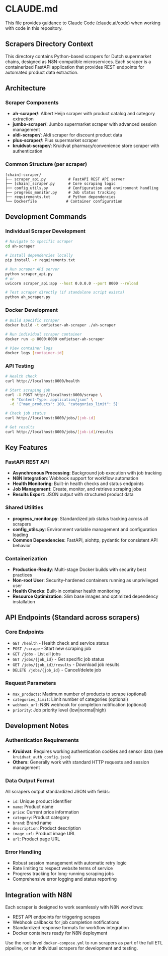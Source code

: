 # CLAUDE.md

This file provides guidance to Claude Code (claude.ai/code) when working with code in this repository.

## Scrapers Directory Context

This directory contains Python-based scrapers for Dutch supermarket chains, designed as N8N-compatible microservices. Each scraper is a containerized FastAPI application that provides REST endpoints for automated product data extraction.

## Architecture

### Scraper Components
- **ah-scraper/**: Albert Heijn scraper with product catalog and category extraction
- **jumbo-scraper/**: Jumbo supermarket scraper with advanced session management
- **aldi-scraper/**: Aldi scraper for discount product data
- **plus-scraper/**: Plus supermarket scraper
- **kruidvat-scraper/**: Kruidvat pharmacy/convenience store scraper with authentication

### Common Structure (per scraper)
```
[chain]-scraper/
├── scraper_api.py          # FastAPI REST API server
├── [chain]_scraper.py      # Core scraping logic
├── config_utils.py         # Configuration and environment handling
├── progress_monitor.py     # Job status tracking
├── requirements.txt        # Python dependencies
└── Dockerfile             # Container configuration
```

## Development Commands

### Individual Scraper Development
```bash
# Navigate to specific scraper
cd ah-scraper

# Install dependencies locally
pip install -r requirements.txt

# Run scraper API server
python scraper_api.py
# or
uvicorn scraper_api:app --host 0.0.0.0 --port 8000 --reload

# Test scraper directly (if standalone script exists)
python ah_scraper.py
```

### Docker Development
```bash
# Build specific scraper
docker build -t omfietser-ah-scraper ./ah-scraper

# Run individual scraper container
docker run -p 8000:8000 omfietser-ah-scraper

# View container logs
docker logs [container-id]
```

### API Testing
```bash
# Health check
curl http://localhost:8000/health

# Start scraping job
curl -X POST http://localhost:8000/scrape \
  -H "Content-Type: application/json" \
  -d '{"max_products": 100, "categories_limit": 5}'

# Check job status
curl http://localhost:8000/jobs/[job-id]

# Get results
curl http://localhost:8000/jobs/[job-id]/results
```

## Key Features

### FastAPI REST API
- **Asynchronous Processing**: Background job execution with job tracking
- **N8N Integration**: Webhook support for workflow automation
- **Health Monitoring**: Built-in health checks and status endpoints
- **Job Management**: Create, monitor, and retrieve scraping jobs
- **Results Export**: JSON output with structured product data

### Shared Utilities
- **progress_monitor.py**: Standardized job status tracking across all scrapers
- **config_utils.py**: Environment variable management and configuration loading
- **Common Dependencies**: FastAPI, aiohttp, pydantic for consistent API behavior

### Containerization
- **Production-Ready**: Multi-stage Docker builds with security best practices
- **Non-root User**: Security-hardened containers running as unprivileged user
- **Health Checks**: Built-in container health monitoring
- **Resource Optimization**: Slim base images and optimized dependency installation

## API Endpoints (Standard across scrapers)

### Core Endpoints
- `GET /health` - Health check and service status
- `POST /scrape` - Start new scraping job
- `GET /jobs` - List all jobs
- `GET /jobs/{job_id}` - Get specific job status
- `GET /jobs/{job_id}/results` - Download job results
- `DELETE /jobs/{job_id}` - Cancel/delete job

### Request Parameters
- `max_products`: Maximum number of products to scrape (optional)
- `categories_limit`: Limit number of categories (optional)  
- `webhook_url`: N8N webhook for completion notification (optional)
- `priority`: Job priority level (low|normal|high)

## Development Notes

### Authentication Requirements
- **Kruidvat**: Requires working authentication cookies and sensor data (see `kruidvat_auth_config.json`)
- **Others**: Generally work with standard HTTP requests and session management

### Data Output Format
All scrapers output standardized JSON with fields:
- `id`: Unique product identifier
- `name`: Product name
- `price`: Current price information
- `category`: Product category
- `brand`: Brand name
- `description`: Product description
- `image_url`: Product image URL
- `url`: Product page URL

### Error Handling
- Robust session management with automatic retry logic
- Rate limiting to respect website terms of service
- Progress tracking for long-running scraping jobs
- Comprehensive error logging and status reporting

## Integration with N8N

Each scraper is designed to work seamlessly with N8N workflows:
- REST API endpoints for triggering scrapes
- Webhook callbacks for job completion notifications
- Standardized response formats for workflow integration
- Docker containers ready for N8N deployment

Use the root-level `docker-compose.yml` to run scrapers as part of the full ETL pipeline, or run individual scrapers for development and testing.